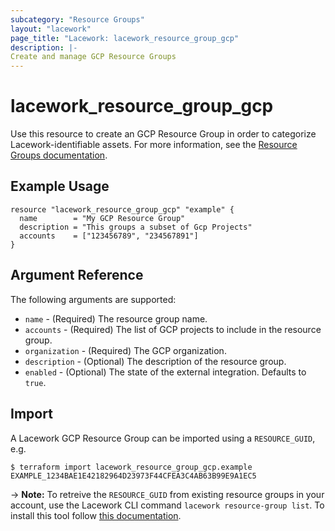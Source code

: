 ```yaml
---
subcategory: "Resource Groups"
layout: "lacework"
page_title: "Lacework: lacework_resource_group_gcp"
description: |-
Create and manage GCP Resource Groups
---
```


# lacework\_resource\_group\_gcp

Use this resource to create an GCP Resource Group in order to categorize Lacework-identifiable assets.
For more information, see the [Resource Groups documentation](https://support.lacework.com/hc/en-us/articles/360041727354-Resource-Groups).

## Example Usage

```hcl
resource "lacework_resource_group_gcp" "example" {
  name        = "My GCP Resource Group"
  description = "This groups a subset of Gcp Projects"
  accounts    = ["123456789", "234567891"]
}
```

## Argument Reference

The following arguments are supported:

* `name` - (Required) The resource group name.
* `accounts` - (Required) The list of GCP projects to include in the resource group.
* `organization` - (Required) The GCP organization.
* `description` - (Optional) The description of the resource group.
* `enabled` - (Optional) The state of the external integration. Defaults to `true`.

## Import

A Lacework GCP Resource Group can be imported using a `RESOURCE_GUID`, e.g.

```
$ terraform import lacework_resource_group_gcp.example EXAMPLE_1234BAE1E42182964D23973F44CFEA3C4AB63B99E9A1EC5
```
-> **Note:** To retreive the `RESOURCE_GUID` from existing resource groups in your account, use the
Lacework CLI command `lacework resource-group list`. To install this tool follow
[this documentation](https://github.com/lacework/go-sdk/wiki/CLI-Documentation#installation).
